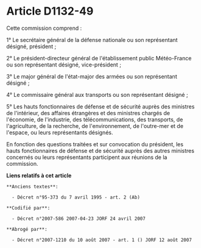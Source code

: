 # Article D1132-49

Cette commission comprend :

1° Le secrétaire général de la défense nationale ou son représentant désigné, président ;

2° Le président-directeur général de l'établissement public Météo-France ou son représentant désigné, vice-président ;

3° Le major général de l'état-major des armées ou son représentant désigné ;

4° Le commissaire général aux transports ou son représentant désigné ;

5° Les hauts fonctionnaires de défense et de sécurité auprès des ministres de l'intérieur, des affaires étrangères et des
ministres chargés de l'économie, de l'industrie, des télécommunications, des transports, de l'agriculture, de la recherche,
de l'environnement, de l'outre-mer et de l'espace, ou leurs représentants désignés.

En fonction des questions traitées et sur convocation du président, les hauts fonctionnaires de défense et de sécurité auprès
des autres ministres concernés ou leurs représentants participent aux réunions de la commission.

**Liens relatifs à cet article**

	**Anciens textes**:

	  - Décret n°95-373 du 7 avril 1995 - art. 2 (Ab)

	**Codifié par**:

	  - Décret n°2007-586 2007-04-23 JORF 24 avril 2007

	**Abrogé par**:

	  - Décret n°2007-1210 du 10 août 2007 - art. 1 () JORF 12 août 2007
